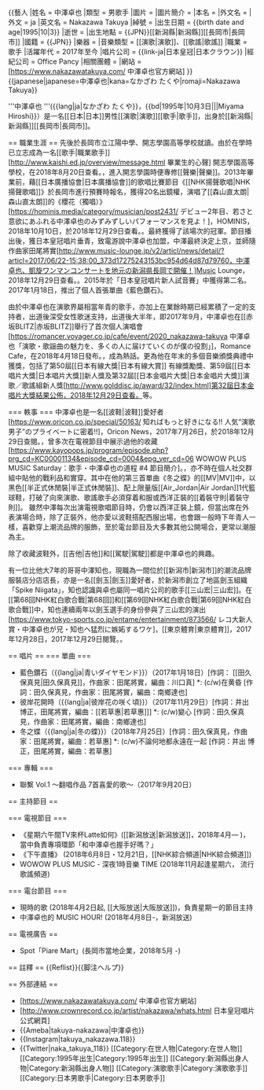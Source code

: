 {{藝人
|姓名     = 中澤卓也
|類型     = 男歌手
|圖片     =
|圖片簡介 =
|本名     = 
|外文名   = 
|外文     = ja
|英文名   = Nakazawa Takuya
|綽號     = 
|出生日期 = {{birth date and age|1995|10|3}}
|逝世     =
|出生地點 = {{JPN}}[[新潟縣|新潟縣]][[長岡市|長岡市]]
|國籍     = {{JPN}}
|樂器     =
|音樂類型 = [[演歌|演歌]]、[[歌謠|歌謠]]
|職業     = 歌手
|活躍年代 = 2017年至今
|唱片公司 = {{link-ja|日本皇冠|日本クラウン}}
|經紀公司 = Office Pancy
|相關團體 =
|網站 = [https://www.nakazawatakuya.com/ 中澤卓也官方網站]
}}
{{japanese|japanese=中澤卓也|kana=なかざわ たくや|romaji=Nakazawa Takuya}}


'''中澤卓也 '''({{lang|ja|なかざわ たくや}}，{{bd|1995年|10月3日|||Miyama Hiroshi}}）是一名[[日本|日本]]男性[[演歌|演歌]][[歌手|歌手]]，出身於[[新潟縣|新潟縣]][[長岡市|長岡市]]。

== 職業生涯 ==
先後於長岡市立江陽中學、開志學園高等學校就讀。由於在學時已立志成為一名[[歌手|職業歌手]] <ref>[http://www.kaishi.ed.jp/overview/message.html 畢業生的心聲] 開志學園高等學校，在2018年8月20日查看。</ref>，進入開志學園時便專修[[聲樂|聲樂]]。2013年畢業前，藉[[日本廣播協會|日本廣播協會]]的歌唱比賽節目《[[NHK揚聲歌唱|NHK揚聲歌唱]]》於長岡市進行預賽時報名，獲得20名出鏡權，演唱了[[森山直太朗|森山直太朗]]的《櫻花（獨唱）》<ref>[https://hominis.media/category/musician/post2431/ デビュー2年目、若さと意欲にあふれる中澤卓也のみずみずしいパフォーマンスを見よ！]，HOMINIS，2018年10月10日，於2018年12月29日查看。</ref>。最終獲得了該場次的冠軍。節目播出後，獲日本皇冠唱片垂青，致電游說中澤卓也加盟，中澤最終決定上京，並師隨作曲家田尾將實<ref>[http://www.music-lounge.jp/v2/articl/news/detail/?articl=2017/06/22-15:38:00_373d17275243153bc954d64d87d79760，中澤卓也、凱旋ワンマンコンサートを地元の新潟県長岡で開催！]Music Lounge，2018年12月29日查看。</ref>。2015年於「日本皇冠唱片新人試音賽」中獲得第二名。2017年1月18日，推出了個人首張單曲《藍色鑽石》。

由於中澤卓也在演歌界屬相當年青的歌手，亦加上在業餘時期已經累積了一定的支持者，出道後深受女性歌迷支持，出道後大半年，即2017年9月，中澤卓也在[[赤坂BLITZ|赤坂BLITZ]]舉行了首次個人演唱會<ref>[https://romancer.voyager.co.jp/cafe/event/2020_nakazawa-takuya 中澤卓也「演歌・歌謡曲の魅力を、多くの人に届けていくのが僕の役割」]，Romance Cafe，在2018年4月18日發布。</ref>，成為熱話。更為他在年末的多個音樂頒獎典禮中獲獎，包括了第50屆[[日本有線大獎|日本有線大賞]] 有線獎勵獎、第59屆[[日本唱片大獎|日本唱片大獎]]新人獎及第32屆[[日本金唱片大獎|日本金唱片大獎]]演歌／歌謠組新人獎<ref>[http://www.golddisc.jp/award/32/index.html]第32屆日本金唱片大獎結果公佈，2018年12月29日查看。</ref>等。

=== 軼事 ===
中澤卓也是一名[[波鞋|波鞋]]愛好者<ref>[https://www.oricon.co.jp/special/50163/ 知ればもっと好きになる!! 人気“演歌男子”のプライベートに密着!!]，Oricon News，2017年7月26日，於2018年12月29日查閱。</ref>，曾多次在電視節目中展示過他的收藏<ref>[https://www.kayopops.jp/program/episode.php?prg_cd=KC00001134&episode_cd=0004&epg_ver_cd=06 WOWOW PLUS MUSIC Saturday：歌手・中澤卓也の道程 #4 節目簡介]。</ref>，亦不時在個人社交群組中貼他的戰利品和實穿。其中在他的第三首單曲《冬之蝶》的[[MV|MV]]中，以黑色[[半正式休閒裝|半正式休閒裝]]、配上限量版[[Air_Jordan|Air Jordan]]1代籃球鞋，打破了向來演歌、歌謠歌手必須穿着和服或西洋正裝的[[着裝守則|着裝守則]]。 雖然中澤每次出演電視歌唱節目時，仍會以西洋正裝上鏡，但當出席在外表演場合時，除了正裝外，他亦愛以波鞋搭配西服出場，也會跟一般時下年青人一樣，喜歡穿上潮流品牌的服飾，至於電台節目及大多數其他公開場合，更常以潮服為主。

除了收藏波鞋外，[[吉他|吉他]]和[[駕駛|駕駛]]都是中澤卓也的興趣。

有一位比他大7年的哥哥中澤知也，現職為一間位於[[新潟市|新潟市]]的潮流品牌服裝店分店店長，亦是一名[[劍玉|劍玉]]愛好者，於新潟市創立了地區劍玉組織「Spike Niigata」，知也認識與卓也屬同一唱片公司的歌手[[三山宏|三山宏]]。在[[第68回NHK紅白歌合戰|第68回]]和[[第69回NHK紅白歌合戰|第69回NHK紅白歌合戰]]中，知也連續兩年以劍玉選手的身份參與了三山宏的演出<ref>[https://www.tokyo-sports.co.jp/entame/entertainment/873566/ レコ大新人賞・中澤卓也が兄・知也へ猛烈に嫉妬するワケ]，[[東京體育|東京體育]]，2017年12月28日，2017年12月29日閱覽。</ref>。

== 唱片 ==
=== 單曲 ===

* 藍色鑽石（{{lang|ja|青いダイヤモンド}}）（2017年1月18日）[作詞： [[田久保真見|田久保真見]]，作曲家：田尾將實，編曲：川口真]
*: (c/w)在黄昏 [作詞：田久保真見，作曲家：田尾將實，編曲：南鄉達也]
* 彼岸花開時（{{lang|ja|彼岸花の咲く頃}}）（2017年11月29日）[作詞：井出 博正，田尾將實，編曲：[[若草惠|若草惠]]]
*: (c/w)變心 [作詞：田久保真見，作曲家：田尾將實，編曲：南鄉達也]
* 冬之蝶（{{lang|ja|冬の蝶}}）（2018年7月25日）[作詞：田久保真見，作曲家：田尾將實，編曲：若草惠]
*: (c/w)不論何地都永遠在一起 [作詞：井出 博正，田尾將實，編曲：若草惠]

=== 專輯 ===

* 聯繫 Vol.1 〜翻唱作品 7首喜愛的歌〜（2017年9月20日）

== 主持節目 ==

=== 電視節目 ===

* 《星期六午間TV來杯Latte如何》([[新潟放送|新潟放送]]，2018年4月— )，當中負責專項環節「和中澤卓也握手好嗎？」
* 《下午直播》 (2018年6月8日・12月21日，[[NHK綜合頻道|NHK綜合頻道]])
* WOWOW PLUS MUSIC - 深夜1時音樂 TIME (2018年11月起逢星期六， 流行歌謠頻道)

=== 電台節目 ===

* 現時的歌 (2018年4月2日起, [[大阪放送|大阪放送]])，負責星期一的節目主持
* 中澤卓也的 MUSIC HOUR! (2018年4月8日-，新潟放送)

== 電視廣告 ==

* Spot「Piare Mart」(長岡市當地企業，2018年5月 -)

== 註釋 ==
{{Reflist}}{{脚注ヘルプ}}

== 外部連結 ==

* [https://www.nakazawatakuya.com/ 中澤卓也官方網站]
* [http://www.crownrecord.co.jp/artist/nakazawa/whats.html 日本皇冠唱片公式網頁]
* {{Ameba|takuya-nakazawa|中澤卓也}}
* {{Instagram|takuya_nakazawa.118}}
* {{Twitter|naka_takuya_118}}
[[Category:在世人物|Category:在世人物]]
[[Category:1995年出生|Category:1995年出生]]
[[Category:新潟縣出身人物|Category:新潟縣出身人物]]
[[Category:演歌歌手|Category:演歌歌手]]
[[Category:日本男歌手|Category:日本男歌手]]